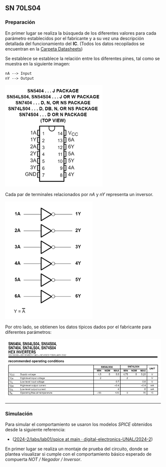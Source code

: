 ## SN 70LS04

### Preparación
En primer lugar se realiza la búsqueda de los diferentes valores para cada parámetro establecidos por el fabricante y  a su vez una descripción detallada del funcionamiento del **IC**. (Todos los datos recopilados se encuentran en la  [Carpeta Datasheets](Datasheets/Lab_01))

Se establece se establece la relación entre los diferentes pines, tal como se muestra en la siguiente imagen:

	nA --> Input
	nY --> Output

![](Imagenes/Im2.png)

Cada par de terminales relacionados por _nA_ y _nY_ representa un inversor.

![](Imagenes/Im3.png)

Por otro lado, se obtienen los datos típicos dados por el fabricante para diferentes parámetros:

![](Imagenes/Im1.png)

---
### Simulación
Para simular el comportamiento se usaron los modelos _SPICE_ obtenidos desde la siguiente referencia:

* ([2024-2/labs/lab01/spice at main · digital-electronics-UNAL/2024-2](https://github.com/digital-electronics-UNAL/2024-2/tree/main/labs/lab01/spice))

En primer lugar se realiza un montaje de prueba del circuito, donde se plantea visualizar si cumple con el comportamiento básico esperado de compuerta *NOT / Negador / Inversor*.
